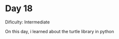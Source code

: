 # Day 18
<p>Dificulty: Intermediate</p>
<p>On this day, i learned about the turtle library in python </p>
